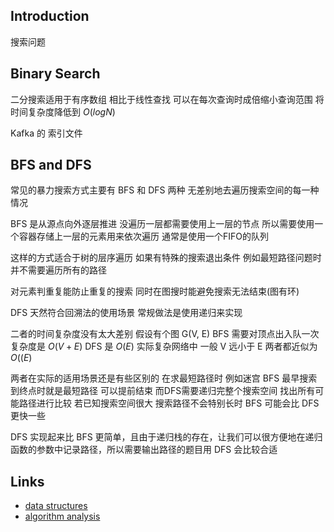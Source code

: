 ## Introduction

搜索问题



## Binary Search

二分搜索适用于有序数组 相比于线性查找 可以在每次查询时成倍缩小查询范围 将时间复杂度降低到 $O(logN)$

Kafka 的 索引文件



## BFS and DFS

常见的暴力搜索方式主要有 BFS 和 DFS 两种 无差别地去遍历搜索空间的每一种情况

BFS 是从源点向外逐层推进 没遍历一层都需要使用上一层的节点 所以需要使用一个容器存储上一层的元素用来依次遍历 通常是使用一个FIFO的队列

这样的方式适合于树的层序遍历 如果有特殊的搜索退出条件 例如最短路径问题时 并不需要遍历所有的路径

对元素判重复能防止重复的搜索 同时在图搜时能避免搜索无法结束(图有环)



DFS 天然符合回溯法的使用场景 常规做法是使用递归来实现

二者的时间复杂度没有太大差别 假设有个图 G(V, E) BFS 需要对顶点出入队一次 复杂度是 $O(V+E)$ DFS 是 $O(E)$ 实际复杂网络中 一般 V 远小于 E  两者都近似为 $O((E)$

两者在实际的适用场景还是有些区别的 在求最短路径时 例如迷宫 BFS 最早搜索到终点时就是最短路径 可以提前结束 而DFS需要递归完整个搜索空间 找出所有可能路径进行比较 若已知搜索空间很大 搜索路径不会特别长时 BFS 可能会比 DFS 更快一些

DFS 实现起来比 BFS 更简单，且由于递归栈的存在，让我们可以很方便地在递归函数的参数中记录路径，所以需要输出路径的题目用 DFS 会比较合适



## Links

- [data structures](/docs/CS/Algorithms/Algorithms.md?id=data-structures)
- [algorithm analysis](/docs/CS/Algorithms/Algorithms.md?id=algorithm-analysis)